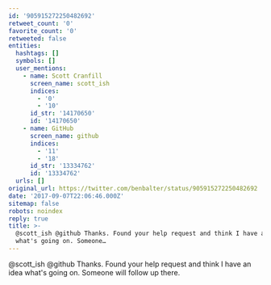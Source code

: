 ```yaml
---
id: '905915272250482692'
retweet_count: '0'
favorite_count: '0'
retweeted: false
entities:
  hashtags: []
  symbols: []
  user_mentions:
    - name: Scott Cranfill
      screen_name: scott_ish
      indices:
        - '0'
        - '10'
      id_str: '14170650'
      id: '14170650'
    - name: GitHub
      screen_name: github
      indices:
        - '11'
        - '18'
      id_str: '13334762'
      id: '13334762'
  urls: []
original_url: https://twitter.com/benbalter/status/905915272250482692
date: '2017-09-07T22:06:46.000Z'
sitemap: false
robots: noindex
reply: true
title: >-
  @scott_ish @github Thanks. Found your help request and think I have an idea
  what's going on. Someone…
---
```


@scott_ish @github Thanks. Found your help request and think I have an idea what's going on. Someone will follow up there.